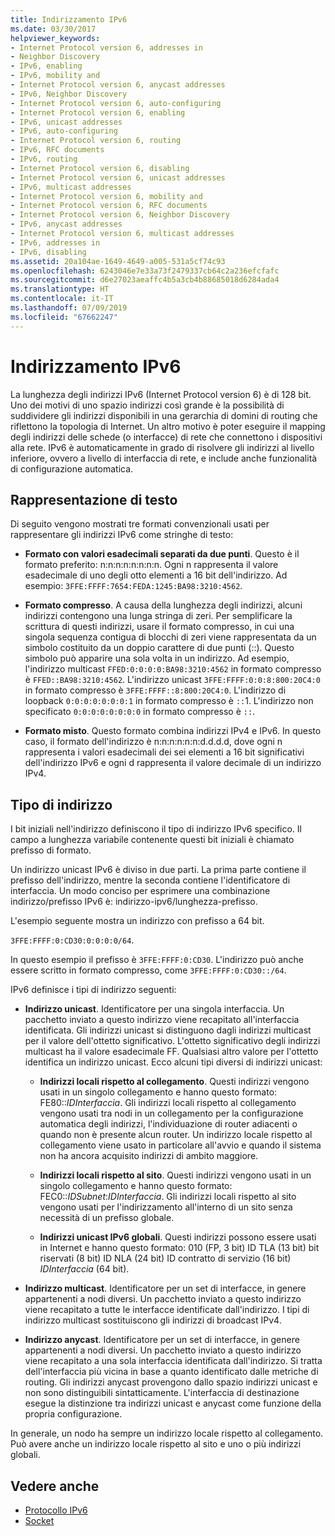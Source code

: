 ```yaml
---
title: Indirizzamento IPv6
ms.date: 03/30/2017
helpviewer_keywords:
- Internet Protocol version 6, addresses in
- Neighbor Discovery
- IPv6, enabling
- IPv6, mobility and
- Internet Protocol version 6, anycast addresses
- IPv6, Neighbor Discovery
- Internet Protocol version 6, auto-configuring
- Internet Protocol version 6, enabling
- IPv6, unicast addresses
- IPv6, auto-configuring
- Internet Protocol version 6, routing
- IPv6, RFC documents
- IPv6, routing
- Internet Protocol version 6, disabling
- Internet Protocol version 6, unicast addresses
- IPv6, multicast addresses
- Internet Protocol version 6, mobility and
- Internet Protocol version 6, RFC documents
- Internet Protocol version 6, Neighbor Discovery
- IPv6, anycast addresses
- Internet Protocol version 6, multicast addresses
- IPv6, addresses in
- IPv6, disabling
ms.assetid: 20a104ae-1649-4649-a005-531a5cf74c93
ms.openlocfilehash: 6243046e7e33a73f2479337cb64c2a236efcfafc
ms.sourcegitcommit: d6e27023aeaffc4b5a3cb4b88685018d6284ada4
ms.translationtype: HT
ms.contentlocale: it-IT
ms.lasthandoff: 07/09/2019
ms.locfileid: "67662247"
---
```

# <a name="ipv6-addressing"></a>Indirizzamento IPv6

La lunghezza degli indirizzi IPv6 (Internet Protocol version 6) è di 128 bit. Uno dei motivi di uno spazio indirizzi così grande è la possibilità di suddividere gli indirizzi disponibili in una gerarchia di domini di routing che riflettono la topologia di Internet. Un altro motivo è poter eseguire il mapping degli indirizzi delle schede (o interfacce) di rete che connettono i dispositivi alla rete. IPv6 è automaticamente in grado di risolvere gli indirizzi al livello inferiore, ovvero a livello di interfaccia di rete, e include anche funzionalità di configurazione automatica.

## <a name="text-representation"></a>Rappresentazione di testo

Di seguito vengono mostrati tre formati convenzionali usati per rappresentare gli indirizzi IPv6 come stringhe di testo:

- **Formato con valori esadecimali separati da due punti**. Questo è il formato preferito: n:n:n:n:n:n:n:n. Ogni n rappresenta il valore esadecimale di uno degli otto elementi a 16 bit dell'indirizzo. Ad esempio: `3FFE:FFFF:7654:FEDA:1245:BA98:3210:4562`.

- **Formato compresso**. A causa della lunghezza degli indirizzi, alcuni indirizzi contengono una lunga stringa di zeri. Per semplificare la scrittura di questi indirizzi, usare il formato compresso, in cui una singola sequenza contigua di blocchi di zeri viene rappresentata da un simbolo costituito da un doppio carattere di due punti (::). Questo simbolo può apparire una sola volta in un indirizzo. Ad esempio, l'indirizzo multicast `FFED:0:0:0:0:BA98:3210:4562` in formato compresso è `FFED::BA98:3210:4562`. L'indirizzo unicast `3FFE:FFFF:0:0:8:800:20C4:0` in formato compresso è `3FFE:FFFF::8:800:20C4:0`. L'indirizzo di loopback `0:0:0:0:0:0:0:1` in formato compresso è `::`1. L'indirizzo non specificato `0:0:0:0:0:0:0:0` in formato compresso è `::`.

- **Formato misto**. Questo formato combina indirizzi IPv4 e IPv6. In questo caso, il formato dell'indirizzo è n:n:n:n:n:n:d.d.d.d, dove ogni n rappresenta i valori esadecimali dei sei elementi a 16 bit significativi dell'indirizzo IPv6 e ogni d rappresenta il valore decimale di un indirizzo IPv4.

## <a name="address-types"></a>Tipo di indirizzo

I bit iniziali nell'indirizzo definiscono il tipo di indirizzo IPv6 specifico. Il campo a lunghezza variabile contenente questi bit iniziali è chiamato prefisso di formato.

Un indirizzo unicast IPv6 è diviso in due parti. La prima parte contiene il prefisso dell'indirizzo, mentre la seconda contiene l'identificatore di interfaccia. Un modo conciso per esprimere una combinazione indirizzo/prefisso IPv6 è: indirizzo-ipv6/lunghezza-prefisso.

L'esempio seguente mostra un indirizzo con prefisso a 64 bit.

`3FFE:FFFF:0:CD30:0:0:0:0/64`.

In questo esempio il prefisso è `3FFE:FFFF:0:CD30`. L'indirizzo può anche essere scritto in formato compresso, come `3FFE:FFFF:0:CD30::/64`.

IPv6 definisce i tipi di indirizzo seguenti:

- **Indirizzo unicast**. Identificatore per una singola interfaccia. Un pacchetto inviato a questo indirizzo viene recapitato all'interfaccia identificata. Gli indirizzi unicast si distinguono dagli indirizzi multicast per il valore dell'ottetto significativo. L'ottetto significativo degli indirizzi multicast ha il valore esadecimale FF. Qualsiasi altro valore per l'ottetto identifica un indirizzo unicast. Ecco alcuni tipi diversi di indirizzi unicast:

  - **Indirizzi locali rispetto al collegamento**. Questi indirizzi vengono usati in un singolo collegamento e hanno questo formato: FE80::*IDInterfaccia*. Gli indirizzi locali rispetto al collegamento vengono usati tra nodi in un collegamento per la configurazione automatica degli indirizzi, l'individuazione di router adiacenti o quando non è presente alcun router. Un indirizzo locale rispetto al collegamento viene usato in particolare all'avvio e quando il sistema non ha ancora acquisito indirizzi di ambito maggiore.

  - **Indirizzi locali rispetto al sito**. Questi indirizzi vengono usati in un singolo collegamento e hanno questo formato: FEC0::*IDSubnet*:*IDInterfaccia*. Gli indirizzi locali rispetto al sito vengono usati per l'indirizzamento all'interno di un sito senza necessità di un prefisso globale.

  - **Indirizzi unicast IPv6 globali**. Questi indirizzi possono essere usati in Internet e hanno questo formato: 010 (FP, 3 bit) ID TLA (13 bit) bit riservati (8 bit) ID NLA (24 bit) ID contratto di servizio (16 bit) *IDInterfaccia* (64 bit).

- **Indirizzo multicast**. Identificatore per un set di interfacce, in genere appartenenti a nodi diversi. Un pacchetto inviato a questo indirizzo viene recapitato a tutte le interfacce identificate dall'indirizzo. I tipi di indirizzo multicast sostituiscono gli indirizzi di broadcast IPv4.

- **Indirizzo anycast**. Identificatore per un set di interfacce, in genere appartenenti a nodi diversi. Un pacchetto inviato a questo indirizzo viene recapitato a una sola interfaccia identificata dall'indirizzo. Si tratta dell'interfaccia più vicina in base a quanto identificato dalle metriche di routing. Gli indirizzi anycast provengono dallo spazio indirizzi unicast e non sono distinguibili sintatticamente. L'interfaccia di destinazione esegue la distinzione tra indirizzi unicast e anycast come funzione della propria configurazione.

In generale, un nodo ha sempre un indirizzo locale rispetto al collegamento. Può avere anche un indirizzo locale rispetto al sito e uno o più indirizzi globali.

## <a name="see-also"></a>Vedere anche

- [Protocollo IPv6](../../../docs/framework/network-programming/internet-protocol-version-6.md)
- [Socket](../../../docs/framework/network-programming/sockets.md)
